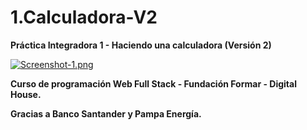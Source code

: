 # 1.Calculadora-V2
**Práctica Integradora 1 - Haciendo una calculadora (Versión 2)**

[![Screenshot-1.png](https://i.postimg.cc/HnztNsnp/Screenshot-1.png)](https://postimg.cc/dZ7dkFGX)

**Curso de programación Web Full Stack - Fundación Formar - Digital House.**

**Gracias a Banco Santander y Pampa Energía.**
